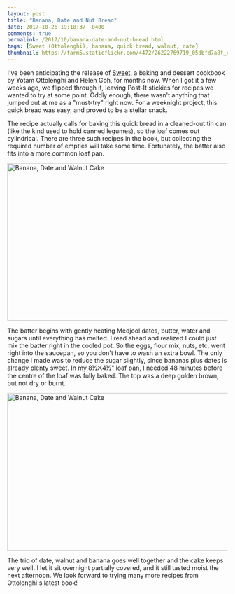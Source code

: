 ```yaml
---
layout: post
title: "Banana, Date and Nut Bread"
date: 2017-10-26 19:18:37 -0400
comments: true
permalink: /2017/10/banana-date-and-nut-bread.html
tags: [Sweet (Ottolenghi), banana, quick bread, walnut, date]
thumbnail: https://farm5.staticflickr.com/4472/26222769719_05dbfd7a8f_q.jpg
---
```


I've been anticipating the release of [Sweet](https://www.ottolenghi.co.uk/sweet-cookbook-shop),
a baking and dessert cookbook by Yotam Ottolenghi and Helen Goh, for months now. When
I got it a few weeks ago, we flipped through it, leaving Post-It stickies for recipes
we wanted to try at some point. Oddly enough, there wasn't anything that jumped out
at me as a "must-try" right now. For a weeknight project, this quick bread
was easy, and proved to be a stellar snack.

The recipe actually calls for baking this quick bread in a cleaned-out tin can (like
the kind used to hold canned legumes), so the loaf comes out cylindrical. There are three 
such recipes in the book, but collecting the required number of empties will take some time.
Fortunately, the batter also fits into a more common loaf pan.

<a data-flickr-embed="true"  href="https://www.flickr.com/photos/gnuf/26222769719/in/photostream/" title="Banana, Date and Walnut Cake"><img src="https://farm5.staticflickr.com/4472/26222769719_05dbfd7a8f_z.jpg" width="640" height="360" alt="Banana, Date and Walnut Cake"></a><script async src="//embedr.flickr.com/assets/client-code.js" charset="utf-8"></script>

The batter begins with gently heating Medjool dates, butter, water and sugars until everything
has melted. I read ahead and realized I could just mix the batter right in the cooled pot.
So the eggs, flour mix, nuts, etc. went right into the saucepan, so you don't have to wash
an extra bowl. The only change I made was to reduce the sugar slightly, since bananas plus dates
is already plenty sweet. In my 8½⨉4½" loaf pan, I needed 48 minutes before the centre of the loaf was
fully baked. The top was a deep golden brown, but not dry or burnt.

<a data-flickr-embed="true"  href="https://www.flickr.com/photos/gnuf/24147135608/in/photostream/" title="Banana, Date and Walnut Cake"><img src="https://farm5.staticflickr.com/4472/24147135608_d8d8d541fe_z.jpg" width="640" height="360" alt="Banana, Date and Walnut Cake"></a><script async src="//embedr.flickr.com/assets/client-code.js" charset="utf-8"></script>

The trio of date, walnut and banana goes well together and the cake keeps very well.
I let it sit overnight partially covered, and it still tasted moist the next afternoon.
We look forward to trying many more recipes from Ottolenghi's latest book!
